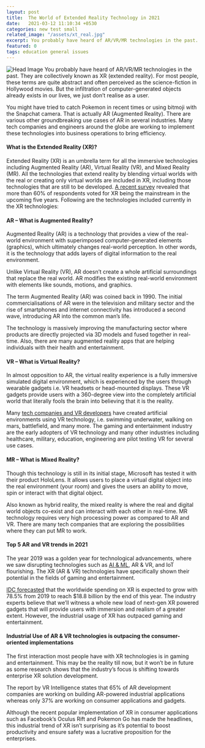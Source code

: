 ```yaml
---
layout: post
title:  The World of Extended Reality Technology in 2021
date:   2021-03-12 11:10:34 +0530
categories: new test small
related_image: "/assets/xt_real.jpg"
excerpt: You probably have heard of AR/VR/MR technologies in the past. They are collectively known as XR (extended reality).For most people...
featured: 0
tags: education general issues
---
```

![Head Image](/assets/xt_real.jpg)
You probably have heard of AR/VR/MR technologies in the past. They 
are collectively known as XR (extended reality). For most people, these 
terms are quite abstract and often perceived as the science-fiction in 
Hollywood movies. But the infiltration of computer-generated objects 
already exists in our lives, we just don’t realise as a user.

You might have tried to catch Pokemon in recent times or using 
bitmoji with the Snapchat camera. That is actually AR (Augmented 
Reality). There are various other groundbreaking use cases of AR in 
several industries. Many tech companies and engineers around the globe 
are working to implement these technologies into business operations to 
bring efficiency.

#### What is the Extended Reality (XR)?

Extended Reality (XR) is an umbrella term for all the immersive 
technologies including Augmented Reality (AR), Virtual Reality (VR), and
 Mixed Reality (MR). All the technologies that extend reality by 
blending virtual worlds with the real or creating only virtual worlds 
are included in XR, including those technologies that are still to be 
developed. [A recent survey](https://www.visualcapitalist.com/extended-reality-xr/) revealed
 that more than 60% of respondents voted for XR being the mainstream in 
the upcoming five years. Following are the technologies included 
currently in the XR technologies:

#### AR – What is Augmented Reality?

Augmented Reality (AR) is a technology that provides a view of the 
real-world environment with superimposed computer-generated elements 
(graphics), which ultimately changes real-world perception. In other 
words, it is the technology that adds layers of digital information to 
the real environment.

Unlike Virtual Reality (VR), AR doesn’t create a whole artificial 
surroundings that replace the real world. AR modifies the existing 
real-world environment with elements like sounds, motions, and graphics.

The term Augmented Reality (AR) was coined back in 1990. The initial 
commercialisations of AR were in the television and military sector and 
the rise of smartphones and internet connectivity has introduced a 
second wave, introducing AR into the common man’s life.

The technology is massively improving the manufacturing sector where 
products are directly projected via 3D models and fused together in 
real-time. Also, there are many augmented reality apps that are helping 
individuals with their health and entertainment.

#### VR – What is Virtual Reality?

In almost opposition to AR, the virtual reality experience is a fully
 immersive simulated digital environment, which is experienced by the 
users through wearable gadgets i.e. VR headsets or head-mounted 
displays. These VR gadgets provide users with a 360-degree view into the
 completely artificial world that literally fools the brain into 
believing that it is the reality.

Many [tech companies and VR developers](https://www.nimbleappgenie.com/) have
 created artificial environments using VR technology, i.e. swimming 
underwater, walking on mars, battlefield, and many more. The gaming and 
entertainment industry are the early adopters of VR technology and many 
other industries including healthcare, military, education, engineering 
are pilot testing VR for several use cases.

#### MR – What is Mixed Reality?

Though this technology is still in its initial stage, Microsoft has 
tested it with their product HoloLens. It allows users to place a 
virtual digital object into the real environment (your room) and gives 
the users an ability to move, spin or interact with that digital object.

Also known as hybrid reality, the mixed reality is where the real and
 digital world objects co-exist and can interact with each other in 
real-time. MR technology requires very high processing power as compared
 to AR and VR. There are many tech companies that are exploring the 
possibilities where they can put MR to work.

#### Top 5 AR and VR trends in 2021

The year 2019 was a golden year for technological advancements, where we saw disrupting technologies such as [AI & ML](https://www.nimbleappgenie.com/blogs/the-types-of-ai-and-the-ways-it-is-reshaping-it/),
 AR & VR, and IoT flourishing. The XR (AR & VR) technologies 
have specifically shown their potential in the fields of gaming and 
entertainment. 

[IDC forecasted](https://www.idc.com/getdoc.jsp?containerId=prUS45679219) that
 the worldwide spending on XR is expected to grow with 78.5% from 2019 
to reach $18.8 billion by the end of this year. The industry experts 
believe that we’ll witness a whole new load of next-gen XR powered 
gadgets that will provide users with immersion and realism of a greater 
extent. However, the industrial usage of XR has outpaced gaming and 
entertainment.

#### Industrial Use of AR & VR technologies is outpacing the consumer-oriented implementations

The first interaction most people have with XR technologies is in 
gaming and entertainment. This may be the reality till now, but it won’t
 be in future as some research shows that the industry’s focus is 
shifting towards enterprise XR solution development.

The report by VR Intelligence states that 65% of AR development 
companies are working on building AR-powered industrial applications 
whereas only 37% are working on consumer applications and gadgets.

Although the recent popular implementation of XR in consumer 
applications such as Facebook’s Oculus Rift and Pokemon Go has made the 
headlines,
 this industrial trend of XR isn’t surprising as it’s potential to boost
 productivity and ensure safety was a lucrative proposition for the 
enterprises.
